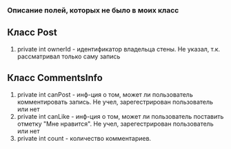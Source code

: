 ### Описание полей, которых не было в моих класс

## Класс Post

1. private int ownerId - идентификатор владельца стены. Не указал, т.к. рассматривал только саму запись

 
## Класс CommentsInfo

1. private int canPost -  инф-ция о том, может ли пользователь комментировать запись. Не учел, зарегестрирован 
пользователь или нет
1. private int canLike -  инф-ция о том, может ли пользователь поставить отметку "Мне нравится". Не учел, зарегестрирован 
пользователь или нет
1. private int count -  количество комментариев. 
